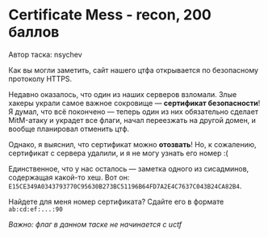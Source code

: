 # Certificate Mess - recon, 200 баллов
Автор таска: nsychev

Как вы могли заметить, сайт нашего цтфа открывается по безопасному протоколу HTTPS.

Недавно оказалось, что один из наших серверов взломали. Злые хакеры украли самое важное сокровище — **сертификат безопасности**! Я думал, что всё покончено — теперь один из них обязательно сделает MitM-атаку и украдет все флаги, начал переезжать на другой домен, и вообще планировал отменить цтф.

Однако, я выяснил, что сертификат можно **отозвать**! Но, к сожалению, сертификат с сервера удалили, и я не могу узнать его номер :(

Единственное, что у нас осталось — заметка одного из сисадминов, содержащая какой-то хеш. Вот он: `E15CE349A0343793770C95630B273BC51196B64FD7A2E4C7637C043B24CA82B4`.

Найдете для меня номер сертификата? Сдайте его в формате `ab:cd:ef:...:90`

*Важно: флаг в данном таске не начинается с uctf*

